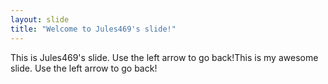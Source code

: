 ```yaml
---
layout: slide
title: "Welcome to Jules469's slide!"
---
```

This is Jules469's slide.
Use the left arrow to go back!This is my awesome slide.
Use the left arrow to go back!
